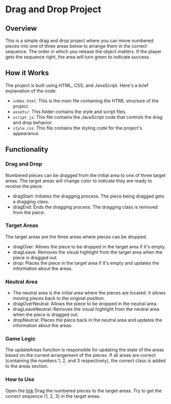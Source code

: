 # Drag and Drop Project
## Overview
This is a simple drag and drop project where you can move numbered pieces into one of three areas below to arrange them in the correct sequence. 
The order in which you release the object matters. If the player gets the sequence right, the area will turn green to indicate success.

## How it Works
The project is built using HTML, CSS, and JavaScript. Here's a brief explanation of the code:

- `index.html`: This is the main file containing the HTML structure of the project.
- `assets/`: This folder contains the style and script files.
- `script.js`: This file contains the JavaScript code that controls the drag and drop behavior.
- `style.css`: This file contains the styling code for the project's appearance.

## Functionality
### Drag and Drop
Numbered pieces can be dragged from the initial area to one of three target areas. The target areas will change color to indicate they are ready to receive the piece.

- dragStart: Initiates the dragging process. The piece being dragged gets a dragging class.
- dragEnd: Ends the dragging process. The dragging class is removed from the piece.

### Target Areas
The target areas are the three areas where pieces can be dropped.

- dragOver: Allows the piece to be dropped in the target area if it's empty.
- dragLeave: Removes the visual highlight from the target area when the piece is dragged out.
- drop: Places the piece in the target area if it's empty and updates the information about the areas.

### Neutral Area
- The neutral area is the initial area where the pieces are located. It allows moving pieces back to the original position.
- dragOverNeutral: Allows the piece to be dropped in the neutral area.
- dragLeaveNeutral: Removes the visual highlight from the neutral area when the piece is dragged out.
- dropNeutral: Places the piece back in the neutral area and updates the information about the areas.

### Game Logic
The updateAreas function is responsible for updating the state of the areas based on the current arrangement of the pieces. If all areas are correct (containing the numbers 1, 2, and 3 respectively), the correct class is added to the areas section.

### How to Use
Open the [link](https://emanuellesalesg.github.io/draganddrop/)
Drag the numbered pieces to the target areas.
Try to get the correct sequence (1, 2, 3) in the target areas.
